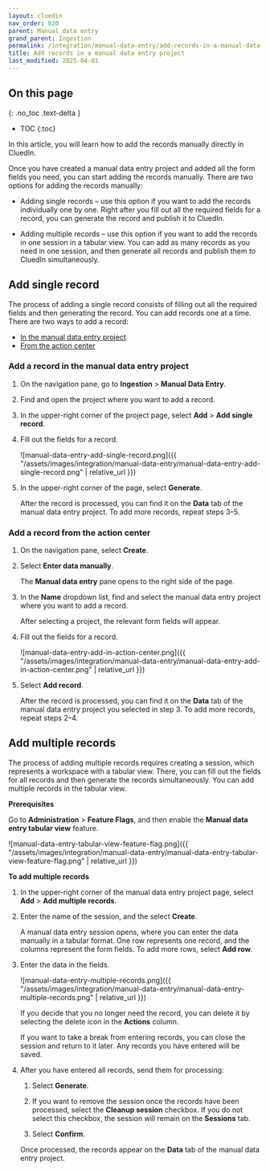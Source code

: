 ```yaml
---
layout: cluedin
nav_order: 020
parent: Manual data entry
grand_parent: Ingestion
permalink: /integration/manual-data-entry/add-records-in-a-manual-data-entry-project
title: Add records in a manual data entry project
last_modified: 2025-04-01
---
```

## On this page
{: .no_toc .text-delta }
- TOC
{:toc}

In this article, you will learn how to add the records manually directly in CluedIn.

Once you have created a manual data entry project and added all the form fields you need, you can start adding the records manually. There are two options for adding the records manually:

- Adding single records – use this option if you want to add the records individually one by one. Right after you fill out all the required fields for a record, you can generate the record and publish it to CluedIn.

- Adding multiple records – use this option if you want to add the records in one session in a tabular view. You can add as many records as you need in one session, and then generate all records and publish them to CluedIn simultaneously. 

## Add single record

The process of adding a single record consists of filling out all the required fields and then generating the record. You can add records one at a time. There are two ways to add a record:

- [In the manual data entry project](#add-single-record-in-the-manual-data-entry-project)
- [From the action center](#add-a-record-from-the-action-center)

### Add a record in the manual data entry project

1. On the navigation pane, go to **Ingestion** > **Manual Data Entry**.

1. Find and open the project where you want to add a record.

1. In the upper-right corner of the project page, select **Add** > **Add single record**.

1. Fill out the fields for a record.

    ![manual-data-entry-add-single-record.png]({{ "/assets/images/integration/manual-data-entry/manual-data-entry-add-single-record.png" | relative_url }})

1. In the upper-right corner of the page, select **Generate**.

    After the record is processed, you can find it on the **Data** tab of the manual data entry project. To add more records, repeat steps 3–5.

### Add a record from the action center

1. On the navigation pane, select **Create**.

1. Select **Enter data manually**.

    The **Manual data entry** pane opens to the right side of the page.

1. In the **Name** dropdown list, find and select the manual data entry project where you want to add a record.

    After selecting a project, the relevant form fields will appear.

1. Fill out the fields for a record.

    ![manual-data-entry-add-in-action-center.png]({{ "/assets/images/integration/manual-data-entry/manual-data-entry-add-in-action-center.png" | relative_url }})

1. Select **Add record**.

    After the record is processed, you can find it on the **Data** tab of the manual data entry project you selected in step 3. To add more records, repeat steps 2–4.

## Add multiple records

The process of adding multiple records requires creating a session, which represents a workspace with a tabular view. There, you can fill out the fields for all records and then generate the records simultaneously. You can add multiple records in the tabular view.

**Prerequisites**

Go to **Administration** > **Feature Flags**, and then enable the **Manual data entry tabular view** feature.

![manual-data-entry-tabular-view-feature-flag.png]({{ "/assets/images/integration/manual-data-entry/manual-data-entry-tabular-view-feature-flag.png" | relative_url }})

**To add multiple records**

1. In the upper-right corner of the manual data entry project page, select **Add** > **Add multiple records**.

1. Enter the name of the session, and the select **Create**.

    A manual data entry session opens, where you can enter the data manually in a tabular format. One row represents one record, and the columns represent the form fields. To add more rows, select **Add row**.

1. Enter the data in the fields.

    ![manual-data-entry-multiple-records.png]({{ "/assets/images/integration/manual-data-entry/manual-data-entry-multiple-records.png" | relative_url }})

    If you decide that you no longer need the record, you can delete it by selecting the delete icon in the **Actions** column.

    If you want to take a break from entering records, you can close the session and return to it later. Any records you have entered will be saved.

1. After you have entered all records, send them for processing:

    1. Select **Generate**.

    1. If you want to remove the session once the records have been processed, select the **Cleanup session** checkbox. If you do not select this checkbox, the session will remain on the **Sessions** tab.

    1. Select **Confirm**.

    Once processed, the records appear on the **Data** tab of the manual data entry project.